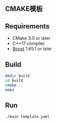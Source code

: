 ## CMAKE模板

## Requirements
- CMake 3.0 or later
- C++17 compiler
- [Boost](https://www.boost.org/) 1.65.1 or later

## Build
```bash
mkdir build
cd build
cmake ..
make
```

## Run
```bash
./main template.yaml
```